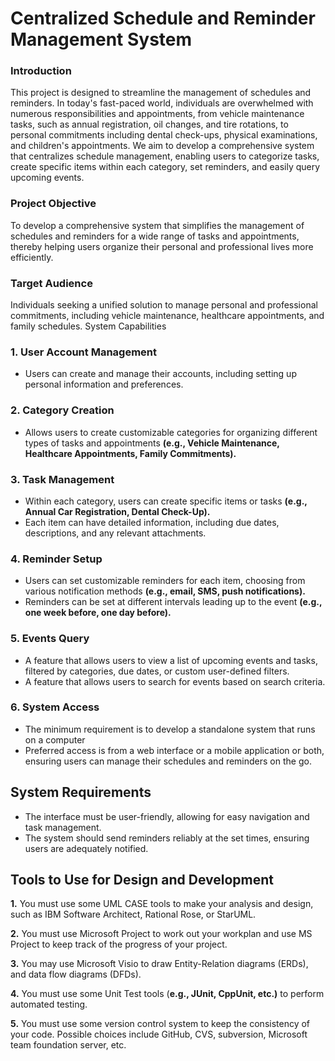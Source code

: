 # Centralized Schedule and Reminder Management System

### Introduction
This project is designed to streamline the management of schedules and reminders. In today's
fast-paced world, individuals are overwhelmed with numerous responsibilities and appointments,
from vehicle maintenance tasks, such as annual registration, oil changes, and tire rotations, to
personal commitments including dental check-ups, physical examinations, and children's
appointments. We aim to develop a comprehensive system that centralizes schedule
management, enabling users to categorize tasks, create specific items within each category, set
reminders, and easily query upcoming events.

### Project Objective
To develop a comprehensive system that simplifies the management of schedules and reminders
for a wide range of tasks and appointments, thereby helping users organize their personal and
professional lives more efficiently.

### Target Audience 
Individuals seeking a unified solution to manage personal and professional commitments,
including vehicle maintenance, healthcare appointments, and family schedules.
System Capabilities
### 1. **User Account Management** 
- Users can create and manage their accounts, including setting up personal
information and preferences.

### 2. **Category Creation**
- Allows users to create customizable categories for organizing different types of
tasks and appointments **(e.g., Vehicle Maintenance, Healthcare Appointments,
Family Commitments).** 
### 3. **Task Management**
- Within each category, users can create specific items or tasks **(e.g., Annual Car
Registration, Dental Check-Up).**
- Each item can have detailed information, including due dates, descriptions, and
any relevant attachments.
### 4. **Reminder Setup**
- Users can set customizable reminders for each item, choosing from various
notification methods **(e.g., email, SMS, push notifications).**
- Reminders can be set at different intervals leading up to the event **(e.g., one week
before, one day before).**
### 5.  **Events Query**
- A feature that allows users to view a list of upcoming events and tasks, filtered by
categories, due dates, or custom user-defined filters.
- A feature that allows users to search for events based on search criteria.
### 6.  **System Access**
- The minimum requirement is to develop a standalone system that runs on a
computer
- Preferred access is from a web interface or a mobile application or both, ensuring
users can manage their schedules and reminders on the go.
## System Requirements
- The interface must be user-friendly, allowing for easy navigation and task management.
- The system should send reminders reliably at the set times, ensuring users are adequately
notified.
## Tools to Use for Design and Development
**1.** You must use some UML CASE tools to make your analysis and design, such as IBM Software Architect, Rational Rose, or StarUML.

**2.** You must use Microsoft Project to work out your workplan and use MS Project to keep
track of the progress of your project.

**3.** You may use Microsoft Visio to draw Entity-Relation diagrams (ERDs), and data flow
diagrams (DFDs).

**4.** You must use some Unit Test tools (**e.g., JUnit, CppUnit, etc.)** to perform automated
testing.

**5.** You must use some version control system to keep the consistency of your code. Possible
choices include GitHub, CVS, subversion, Microsoft team foundation server, etc.